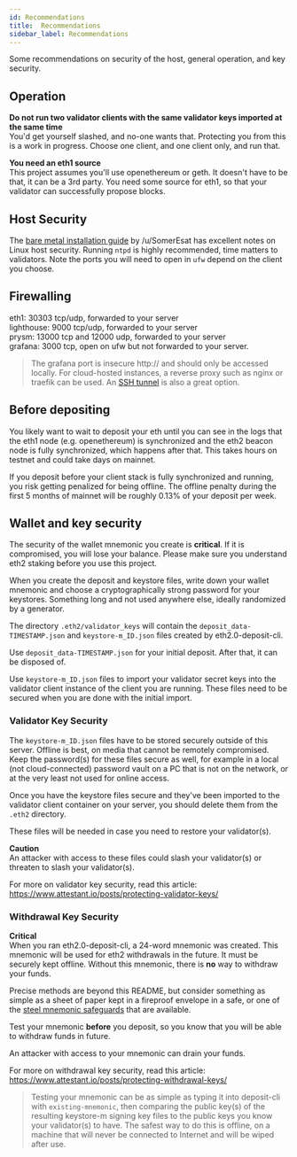 ```yaml
---
id: Recommendations
title:  Recommendations
sidebar_label: Recommendations
---
```


Some recommendations on security of the host, general operation,
and key security.

## Operation

**Do not run two validator clients with the same validator keys imported at the same time**<br />
You'd get yourself slashed, and no-one wants that. Protecting you from this
is a work in progress. Choose one client, and one client only, and run that.

**You need an eth1 source**<br />
This project assumes you'll use openethereum or geth. It doesn't have to be that, it can
be a 3rd party. You need some source for eth1, so that your validator can
successfully propose blocks.

## Host Security

The [bare metal installation guide](https://medium.com/@SomerEsat/guide-to-staking-on-ethereum-2-0-ubuntu-medalla-nimbus-5f4b2b0f2d7c)
by /u/SomerEsat has excellent notes on Linux host security. Running `ntpd`
is highly recommended, time matters to validators. Note the ports
you will need to open in `ufw` depend on the client you choose.

## Firewalling

eth1: 30303 tcp/udp, forwarded to your server<br />
lighthouse: 9000 tcp/udp, forwarded to your server<br />
prysm: 13000 tcp and 12000 udp, forwarded to your server<br />
grafana: 3000 tcp, open on ufw but not forwarded to your server.<br />
> The grafana port is insecure http:// and should only be accessed locally.
> For cloud-hosted instances, a reverse proxy such as nginx or
> traefik can be used. An [SSH tunnel](https://www.howtogeek.com/168145/how-to-use-ssh-tunneling/)
> is also a great option.

## Before depositing

You likely want to wait to deposit your eth until you can see in the logs
that the eth1 node (e.g. openethereum) is synchronized and the eth2 beacon node
is fully synchronized, which happens after that. This takes hours on
testnet and could take days on mainnet.

If you deposit before your client stack is fully synchronized and running,
you risk getting penalized for being offline. The offline penalty during
the first 5 months of mainnet will be roughly 0.13% of your deposit per
week.

## Wallet and key security

The security of the wallet mnemonic you create is **critical**. If it is compromised, you will lose
your balance. Please make sure you understand eth2 staking before you use this project.

When you create the deposit and keystore files, write down your wallet mnemonic and
choose a cryptographically strong password for your keystores. Something long
and not used anywhere else, ideally randomized by a generator.

The directory `.eth2/validator_keys` will contain the `deposit_data-TIMESTAMP.json` and `keystore-m_ID.json`
files created by eth2.0-deposit-cli.

Use `deposit_data-TIMESTAMP.json` for your initial deposit. After that, it can be disposed of.

Use `keystore-m_ID.json` files to import your validator secret keys into the validator client
instance of the client you are running. These files need to be secured when you are done
with the initial import.

### Validator Key Security

The `keystore-m_ID.json` files have to be stored securely outside of this server. Offline
is best, on media that cannot be remotely compromised. Keep the password(s) for
these files secure as well, for example in a local (not cloud-connected) password vault
on a PC that is not on the network, or at the very least not used for online access.

Once you have the keystore files secure and they've been imported to the validator client container
on your server, you should delete them from the `.eth2` directory.

These files will be needed in case you need to restore your validator(s).

**Caution**<br />
An attacker with access to these files could slash your validator(s) or threaten
to slash your validator(s).

For more on validator key security, read this article: https://www.attestant.io/posts/protecting-validator-keys/

### Withdrawal Key Security

**Critical**<br />
When you ran eth2.0-deposit-cli, a 24-word mnemonic was created. This mnemonic
will be used for eth2 withdrawals in the future. It must be securely kept offline.
Without this mnemonic, there is **no** way to withdraw your funds.

Precise methods are beyond this README, but consider something as simple as
a sheet of paper kept in a fireproof envelope in a safe, or one of the [steel
mnemonic safeguards](https://jlopp.github.io/metal-bitcoin-storage-reviews/) that are available.

Test your mnemonic **before** you deposit, so you know that you will be able
to withdraw funds in future.

An attacker with access to your mnemonic can drain your funds.

For more on withdrawal key security, read this article: https://www.attestant.io/posts/protecting-withdrawal-keys/

> Testing your mnemonic can be as simple as typing it into deposit-cli
> with `existing-mnemonic`, then comparing the public key(s) of the resulting
> keystore-m signing key files to the public keys you know your validator(s)
> to have. The safest way to do this is offline, on a machine that will
> never be connected to Internet and will be wiped after use.

